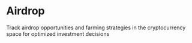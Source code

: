 # Airdrop
Track airdrop opportunities and farming strategies in the cryptocurrency space for optimized investment decisions
